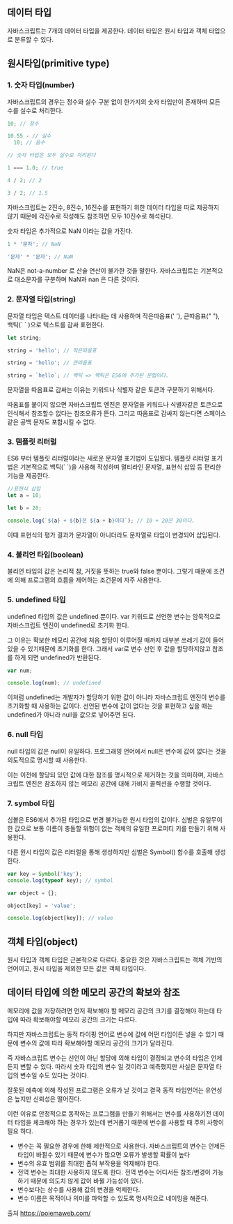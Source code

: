 ## 데이터 타입

자바스크립트는 7개의 데이터 타입을 제공한다. 데이터 타입은 원시 타입과 객체 타입으로 분류할 수 있다.

###

## 원시타입(primitive type)

### 1. 숫자 타입(number)

자바스크립트의 경우는 정수와 실수 구분 없이 한가지의 숫자 타입만이 존재하며 모든 수를 실수로 처리한다.

```javascript
10; // 정수

10.55 - // 실수
  10; // 음수

// 숫자 타입은 모두 실수로 처리된다

1 === 1.0; // true

4 / 2; // 2

3 / 2; // 1.5
```

자바스크립트는 2진수, 8진수, 16진수를 표현하기 위한 데이터 타입을 따로 제공하지 않기 때문에 각진수로 작성해도 참조하면 모두 10진수로 해석된다.

숫자 타입은 추가적으로 NaN 이라는 값을 가진다.

```javascript
1 * '문자'; // NaN

'문자' * '문자'; // NaN
```

NaN은 not-a-number 로 산술 연산이 불가한 것을 말한다. 자바스크립트는 기본적으로 대소문자를 구분하며 NaN과 nan 은 다른 것이다.

### 2. 문자열 타입(string)

문자열 타입은 텍스트 데이터를 나타내는 데 사용하며 작은따옴표(' '), 큰따옴표(" "), 백틱(\` \` )으로 텍스트를 감싸 표현한다.

```javascript
let string;

string = 'hello'; // 작은따옴표

string = 'hello'; // 큰따옴표

string = `hello`; // 백틱 => 백틱은 ES6에 추가된 문법이다.
```

문자열을 따옴표로 감싸는 이유는 키워드나 식별자 같은 토큰과 구분하기 위해서다.

따옴표를 붙이지 않으면 자바스크립트 엔진은 문자열을 키워드나 식별자같은 토큰으로 인식해서 참조할수 없다는 참조오류가 뜬다. 그리고 따옴표로 감싸지 않는다면 스페이스 같은 공백 문자도 포함시킬 수 없다.

### 3. 템플릿 리터럴

ES6 부터 템플릿 리터럴이라는 새로운 문자열 표기법이 도입됬다. 템플릿 리터럴 표기법은 기본적으로 백틱(\` \`)을 사용해 작성하며 멀티라인 문자열, 표현식 삽입 등 편리한 기능을 제공한다.

```javascript
//표현식 삽입
let a = 10;

let b = 20;

console.log(`${a} + ${b}은 ${a + b}이다`); // 10 + 20은 30이다.
```

이때 표현식의 평가 결과가 문자열이 아니더라도 문자열로 타입이 변경되어 삽입된다.

### 4. 불리언 타입(boolean)

불리언 타입의 값은 논리적 참, 거짓을 뜻하는 true와 false 뿐이다. 그렇기 때문에 조건에 의해 프로그램의 흐름을 제어하는 조건문에 자주 사용한다.

### 5. undefined 타입

undefined 타입의 값은 undefined 뿐이다. var 키워드로 선언한 변수는 암묵적으로 자바스크립트 엔진이 undefined로 초기화 한다.

그 이유는 확보한 메모리 공간에 처음 할당이 이루어질 때까지 대부분 쓰레기 값이 들어 있을 수 있기때문에 초기화를 한다. 그래서 var로 변수 선언 후 값을 할당하지않고 참조를 하게 되면 undefined가 반환된다.

```javascript
var num;

console.log(num); // undefined
```

이처럼 undefined는 개발자가 할당하기 위한 값이 아니라 자바스크립트 엔진이 변수를 초기화할 때 사용하는 값이다. 선언된 변수에 값이 없다는 것을 표현하고 싶을 때는 undefined가 아니라 null을 값으로 넣어주면 된다.

### 6. null 타입

null 타입의 값은 null이 유일하다. 프로그래밍 언어에서 null은 변수에 값이 없다는 것을 의도적으로 명시할 떄 사용한다.

이는 이전에 할당되 있던 값에 대한 참조를 명시적으로 제거하는 것을 의미하며, 자바스크립트 엔진은 참조하지 않는 메모리 공간에 대해 가비지 콜렉션을 수행할 것이다.

### 7. symbol 타입

심볼은 ES6에서 추가된 타입으로 변경 불가능한 원시 타입의 값이다. 심벌은 유일무이한 값으로 보통 이름이 충돌할 위험이 없는 객체의 유일한 프로퍼티 키를 만들기 위해 사용한다.

다른 원시 타입의 값은 리터럴을 통해 생성하지만 심벌은 Symbol() 함수를 호출해 생성한다.

```javascript
var key = Symbol('key');
console.log(typeof key); // symbol

var object = {};

object[key] = 'value';

console.log(object[key]); // value
```

## 객체 타입(object)

원시 타입과 객체 타입은 근본적으로 다르다. 중요한 것은 자바스크립트는 객체 기반의 언어이고, 원시 타입을 제외한 모든 값은 객체 타입이다.

## 데이터 타입에 의한 메모리 공간의 확보와 참조

메모리에 값을 저장하려면 먼저 확보해야 할 메모리 공간의 크기를 결정해야 하는데 타입에 따라 확보해야할 메모리 공간의 크기는 다르다.

하지만 자바스크립트는 동적 타이핑 언어로 변수에 값에 어떤 타입이든 넣을 수 있기 때문에 변수의 값에 따라 확보해야할 메모리 공간의 크기가 달라진다.

즉 자바스크립트 변수는 선언이 아닌 할당에 의해 타입이 결정되고 변수의 타입은 언제든지 변할 수 있다. 따라서 숫자 타입의 변수 일 것이라고 예측했지만 사실은 문자열 타입의 변수일 수도 있다는 것이다.

잘못된 예측에 의해 작성된 프로그램은 오류가 날 것이고 결국 동적 타입언어는 유연성은 높지만 신뢰성은 떨어진다.

이런 이유로 안정적으로 동작하는 프로그램을 만들기 위해서는 변수를 사용하기전 데이터 타입을 체크해야 하는 경우가 있는데 번거롭기 때문에 변수를 사용할 때 주의 사항이 필요 하다.

- 변수는 꼭 필요한 경우에 한해 제한적으로 사용한다. 자바스크립트의 변수는 언제든 타입이 바뀔수 있기 때문에 변수가 많으면 오류가 발생할 확률이 높다
- 변수의 유효 범위를 최대한 좁혀 부작용을 억제해야 한다.
- 전역 변수는 최대한 사용하지 않도록 한다. 전역 변수는 어디서든 참조/변경이 가능하기 때문에 의도치 않게 값이 바뀔 가능성이 있다.
- 변수보다는 상수를 사용해 값의 변경을 억제한다.
- 변수 이름은 목적이나 의미를 파악할 수 있도록 명시적으로 네이밍을 해준다.

출처 https://poiemaweb.com/
